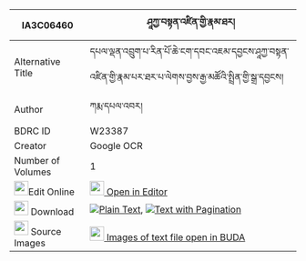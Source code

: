 |IA3C06460|ཤཱཀྱ་བསྟན་འཛིན་གྱི་རྣམ་ཐར། 
| --- | --- 
|Alternative Title |དཔལ་ལྡན་འབྲུག་པ་རིན་པོ་ཆེ་ངག་དབང་འཇམ་དབྱངས་ཤཱཀྱ་བསྟན་འཛིན་གྱི་རྣམ་པར་ཐར་པ་ལེགས་བྱས་རྒྱ་མཚོའི་སྤྲིན་གྱི་སྒྲ་དབྱངས།
|Author| ཀརྨ་དཔལ་འབར།
|BDRC ID | W23387
|Creator | Google OCR
|Number of Volumes| 1
|<img width="25" src="https://img.icons8.com/color/25/000000/edit-property.png">Edit Online| [<img width="25" src="https://avatars.githubusercontent.com/u/45091458?s=200&v=4"> Open in Editor](http://editor.openpecha.org/IA3C06460)
|<img width="25" src="https://img.icons8.com/fluent/48/000000/download-2.png"/>  Download | [![](https://img.icons8.com/color/20/000000/txt.png)Plain Text](https://github.com/Openpecha/IA3C06460/releases/download/v1/shakya_tendzin_gyi_namtar_plain_IA3C06460.zip), [![](https://img.icons8.com/color/20/000000/txt.png)Text with Pagination](https://github.com/Openpecha/IA3C06460/releases/download/v1/shakya_tendzin_gyi_namtar_pages_IA3C06460.zip)
|<img width="25" src="https://img.icons8.com/plasticine/100/000000/pictures-folder.png"/>  Source Images | [<img width="25" src="https://library.bdrc.io/icons/BUDA-small.svg"> Images of text file open in BUDA](https://library.bdrc.io/show/bdr:W23387)